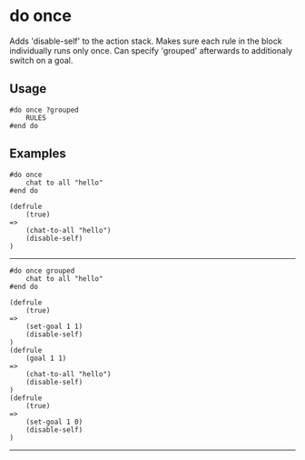 # do once
Adds 'disable-self' to the action stack. Makes sure each rule in the block individually runs only once. Can specify 'grouped' afterwards to additionaly switch on a goal.
## Usage
```
#do once ?grouped
    RULES
#end do
```
## Examples
```
#do once
    chat to all "hello"
#end do
```
```
(defrule
    (true)
=>
    (chat-to-all "hello")
    (disable-self)
)

```
---
```
#do once grouped
    chat to all "hello"
#end do
```
```
(defrule
    (true)
=>
    (set-goal 1 1)
    (disable-self)
)
(defrule
    (goal 1 1)
=>
    (chat-to-all "hello")
    (disable-self)
)
(defrule
    (true)
=>
    (set-goal 1 0)
    (disable-self)
)

```
---
